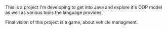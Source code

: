 This is a project I'm developing to get into Java and explore it's OOP model as well as various tools the language provides.

Final vision of this project is a game, about vehicle managment.
